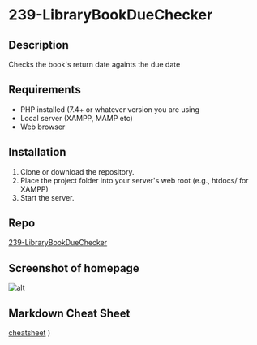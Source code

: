 # 239-LibraryBookDueChecker 
 
## Description 
Checks the book's return date againts the due date 
 
## Requirements 
- PHP installed (7.4+ or whatever version you are using
- Local server (XAMPP, MAMP etc) 
- Web browser 
 
## Installation 
1. Clone or download the repository. 
2. Place the project folder into your server's web root (e.g., htdocs/ for XAMPP) 
3. Start the server. 
 
## Repo 
[239-LibraryBookDueChecker](https://github.com/PresnoArmweak/239-LibraryBookDueChecker) 
 
## Screenshot of homepage 
![alt](url) 
 
## Markdown Cheat Sheet 
[cheatsheet](https://www.markdownguide.org/cheat-sheet/) ) 
